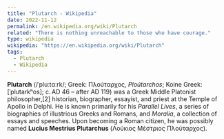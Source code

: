 ```yaml
---
title: "Plutarch - Wikipedia"
date: 2022-11-12
permalink: /en.wikipedia.org/wiki/Plutarch
related: "There is nothing unreachable to those who have courage."
type: wikipedia
wikipedia: "https://en.wikipedia.org/wiki/Plutarch"
tags:
  - Plutarch
  - Wikipedia
---
```

**Plutarch** (/ˈpluːtɑːrk/; Greek: Πλούταρχος, *Ploútarchos*; Koine Greek: [ˈplutarkʰos]; c. AD 46 – after AD 119) was a Greek Middle Platonist philosopher,[2] historian, biographer, essayist, and priest at the Temple of Apollo in Delphi. He is known primarily for his *Parallel Lives*, a series of biographies of illustrious Greeks and Romans, and *Moralia*, a collection of essays and speeches. Upon becoming a Roman citizen, he was possibly named **Lucius Mestrius Plutarchus** (Λούκιος Μέστριος Πλούταρχος).